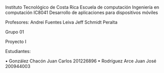 
Instituto Tecnológico de Costa Rica
Escuela de computación
Ingeniería en computación
IC8041 Desarrollo de aplicaciones para dispositivos móviles

Profesores:
Andrei Fuentes Leiva
Jeff Schmidt Peralta

Grupo 01

Proyecto I

Estudiantes: 

•	González Chacón Juan Carlos 			201226896
•	Rodríguez Arce  Juan José				  200944003





